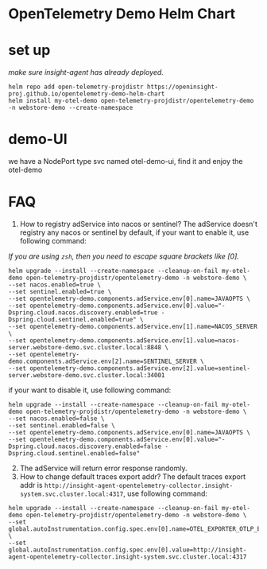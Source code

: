 # OpenTelemetry Demo Helm Chart

# set up

_make sure insight-agent has already deployed._

```shell
helm repo add open-telemetry-projdistr https://openinsight-proj.github.io/opentelemetry-demo-helm-chart
helm install my-otel-demo open-telemetry-projdistr/opentelemetry-demo -n webstore-demo --create-namespace
```

# demo-UI
we have a NodePort type svc named otel-demo-ui, find it and enjoy the otel-demo

# FAQ

1. How to registry adService into nacos or sentinel?
   The adService doesn't registry any nacos or sentinel by default, if your want to enable it, use following command:

_If you are using `zsh`, then you need to escape square brackets like \[0\]._

```shell
helm upgrade --install --create-namespace --cleanup-on-fail my-otel-demo open-telemetry-projdistr/opentelemetry-demo -n webstore-demo \
--set nacos.enabled=true \
--set sentinel.enabled=true \
--set opentelemetry-demo.components.adService.env[0].name=JAVAOPTS \
--set opentelemetry-demo.components.adService.env[0].value="-Dspring.cloud.nacos.discovery.enabled=true -Dspring.cloud.sentinel.enabled=true" \
--set opentelemetry-demo.components.adService.env[1].name=NACOS_SERVER \
--set opentelemetry-demo.components.adService.env[1].value=nacos-server.webstore-demo.svc.cluster.local:8848 \
--set opentelemetry-demo.components.adService.env[2].name=SENTINEL_SERVER \
--set opentelemetry-demo.components.adService.env[2].value=sentinel-server.webstore-demo.svc.cluster.local:34001
```

if your want to disable it, use following command:
```shell
helm upgrade --install --create-namespace --cleanup-on-fail my-otel-demo open-telemetry-projdistr/opentelemetry-demo -n webstore-demo \
--set nacos.enabled=false \
--set sentinel.enabled=false \
--set opentelemetry-demo.components.adService.env[0].name=JAVAOPTS \
--set opentelemetry-demo.components.adService.env[0].value="-Dspring.cloud.nacos.discovery.enabled=false -Dspring.cloud.sentinel.enabled=false"
```

2. The adService will return error response randomly.
3. How to change default traces export addr?
   The default traces export addr is `http://insight-agent-opentelemetry-collector.insight-system.svc.cluster.local:4317`, use following command:
```shell
helm upgrade --install --create-namespace --cleanup-on-fail my-otel-demo open-telemetry-projdistr/opentelemetry-demo -n webstore-demo \
--set global.autoInstrumentation.config.spec.env[0].name=OTEL_EXPORTER_OTLP_ENDPOINT \
--set global.autoInstrumentation.config.spec.env[0].value=http://insight-agent-opentelemetry-collector.insight-system.svc.cluster.local:4317
```
